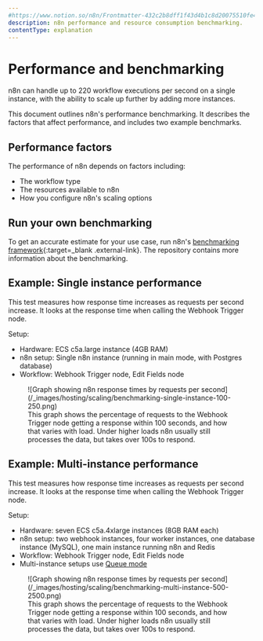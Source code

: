 ```yaml
---
#https://www.notion.so/n8n/Frontmatter-432c2b8dff1f43d4b1c8d20075510fe4
description: n8n performance and resource consumption benchmarking.
contentType: explanation
---
```


# Performance and benchmarking

n8n can handle up to 220 workflow executions per second on a single instance, with the ability to scale up further by adding more instances.

This document outlines n8n's performance benchmarking. It describes the factors that affect performance, and includes two example benchmarks.

## Performance factors

The performance of n8n depends on factors including: 

* The workflow type
* The resources available to n8n
* How you configure n8n's scaling options


## Run your own benchmarking

To get an accurate estimate for your use case, run n8n's [benchmarking framework](https://github.com/n8n-io/n8n/tree/master/packages/%40n8n/benchmark){:target=_blank .external-link}. The repository contains more information about the benchmarking.

## Example: Single instance performance

This test measures how response time increases as requests per second increase. It looks at the response time when calling the Webhook Trigger node.

Setup:

- Hardware: ECS c5a.large instance (4GB RAM)
- n8n setup: Single n8n instance (running in main mode, with Postgres database)
- Workflow: Webhook Trigger node, Edit Fields node

<figure markdown>
  ![Graph showing n8n response times by requests per second](/_images/hosting/scaling/benchmarking-single-instance-100-250.png)
  <figcaption>This graph shows the percentage of requests to the Webhook Trigger node getting a response within 100 seconds, and how that varies with load. Under higher loads n8n usually still processes the data, but takes over 100s to respond.</figcaption>
</figure>



## Example: Multi-instance performance

This test measures how response time increases as requests per second increase. It looks at the response time when calling the Webhook Trigger node.

Setup:

- Hardware: seven ECS c5a.4xlarge instances (8GB RAM each)
- n8n setup: two webhook instances, four worker instances, one database instance (MySQL), one main instance running n8n and Redis
- Workflow: Webhook Trigger node, Edit Fields node
- Multi-instance setups use [Queue mode](/hosting/scaling/queue-mode/)

<figure markdown>
  ![Graph showing n8n response times by requests per second](/_images/hosting/scaling/benchmarking-multi-instance-500-2500.png)
  <figcaption>This graph shows the percentage of requests to the Webhook Trigger node getting a response within 100 seconds, and how that varies with load. Under higher loads n8n usually still processes the data, but takes over 100s to respond.</figcaption>
</figure>

